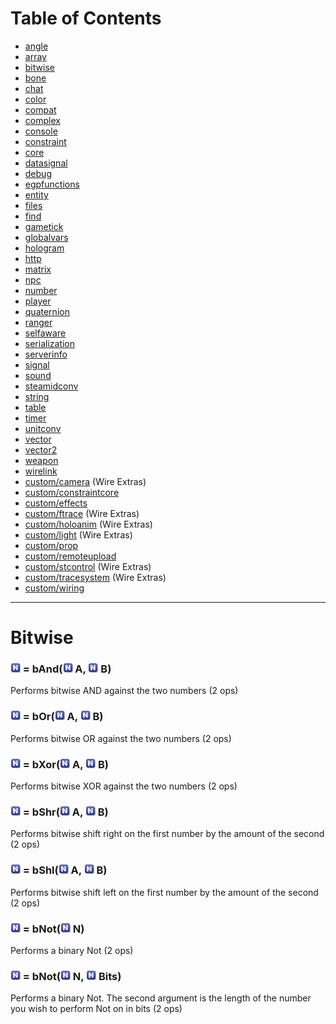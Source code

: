 # Table of Contents

* [angle](e2-docs-angle)
* [array](e2-docs-array)
* [bitwise](e2-docs-bitwise)
* [bone](e2-docs-bone)
* [chat](e2-docs-chat)
* [color](e2-docs-color)
* [compat](e2-docs-compat)
* [complex](e2-docs-complex)
* [console](e2-docs-console)
* [constraint](e2-docs-constraint)
* [core](e2-docs-core)
* [datasignal](e2-docs-datasignal)
* [debug](e2-docs-debug)
* [egpfunctions](e2-docs-egpfunctions)
* [entity](e2-docs-entity)
* [files](e2-docs-files)
* [find](e2-docs-find)
* [gametick](e2-docs-gametick)
* [globalvars](e2-docs-globalvars)
* [hologram](e2-docs-hologram)
* [http](e2-docs-http)
* [matrix](e2-docs-matrix)
* [npc](e2-docs-npc)
* [number](e2-docs-number)
* [player](e2-docs-player)
* [quaternion](e2-docs-quaternion)
* [ranger](e2-docs-ranger)
* [selfaware](e2-docs-selfaware)
* [serialization](e2-docs-serialization)
* [serverinfo](e2-docs-serverinfo)
* [signal](e2-docs-signal)
* [sound](e2-docs-sound)
* [steamidconv](e2-docs-steamidconv)
* [string](e2-docs-string)
* [table](e2-docs-table)
* [timer](e2-docs-timer)
* [unitconv](e2-docs-unitconv)
* [vector](e2-docs-vector)
* [vector2](e2-docs-vector2)
* [weapon](e2-docs-weapon)
* [wirelink](e2-docs-wirelink)
* [custom/camera](e2-docs-custom-camera) (Wire Extras)
* [custom/constraintcore](e2-docs-custom-constraintcore)
* [custom/effects](e2-docs-custom-effects)
* [custom/ftrace](e2-docs-custom-ftrace) (Wire Extras)
* [custom/holoanim](e2-docs-custom-holoanim) (Wire Extras)
* [custom/light](e2-docs-custom-light) (Wire Extras)
* [custom/prop](e2-docs-custom-prop)
* [custom/remoteupload](e2-docs-custom-remoteupload)
* [custom/stcontrol](e2-docs-custom-stcontrol) (Wire Extras)
* [custom/tracesystem](e2-docs-custom-tracesystem) (Wire Extras)
* [custom/wiring](e2-docs-custom-wiring)
***

# Bitwise

### ![Number](Type-Number.png "Number") = bAnd(![Number](Type-Number.png "Number") A, ![Number](Type-Number.png "Number") B)

Performs bitwise AND against the two numbers (2 ops)

### ![Number](Type-Number.png "Number") = bOr(![Number](Type-Number.png "Number") A, ![Number](Type-Number.png "Number") B)

Performs bitwise OR against the two numbers (2 ops)

### ![Number](Type-Number.png "Number") = bXor(![Number](Type-Number.png "Number") A, ![Number](Type-Number.png "Number") B)

Performs bitwise XOR against the two numbers (2 ops)

### ![Number](Type-Number.png "Number") = bShr(![Number](Type-Number.png "Number") A, ![Number](Type-Number.png "Number") B)

Performs bitwise shift right on the first number by the amount of the second (2 ops)

### ![Number](Type-Number.png "Number") = bShl(![Number](Type-Number.png "Number") A, ![Number](Type-Number.png "Number") B)

Performs bitwise shift left on the first number by the amount of the second (2 ops)

### ![Number](Type-Number.png "Number") = bNot(![Number](Type-Number.png "Number") N)

Performs a binary Not (2 ops)

### ![Number](Type-Number.png "Number") = bNot(![Number](Type-Number.png "Number") N, ![Number](Type-Number.png "Number") Bits)

Performs a binary Not. The second argument is the length of the number you wish to perform Not on in bits (2 ops)